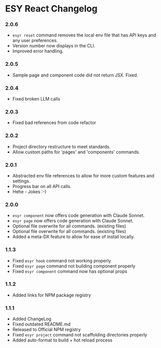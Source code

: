 # ESY React Changelog

### 2.0.6
- `esyr reset` command removes the local env file that has API keys and any user preferences.
- Version number now displays in the CLI.
- Improved error handling.

### 2.0.5
- Sample page and component code did not return JSX. Fixed.

### 2.0.4
- Fixed broken LLM calls

### 2.0.3
- Fixed bad references from code refactor

### 2.0.2
- Project directory restructure to meet standards.
- Allow custom paths for 'pages' and 'components' commands.


### 2.0.1
- Abstracted env file references to allow for more custom features and settings.
- Progress bar on all API calls.
- Hehe - Jokes :-)


### 2.0.0
- `esyr component` now offers code generation with Claude Sonnet.
- `esyr page` now offers code generation with Claude Sonnet.
- Optional file overwrite for all commands. (existing files)
- Optional file overwrite for all commands. (existing files)
- Added a meta-DX feature to allow for ease of install locally.


### 1.1.3
- Fixed `esyr hook` command not working properly
- Fixed `esyr page` command not building component properly
- Fixed `esyr component` command now has optional props


### 1.1.2
- Added links for NPM package registry


### 1.1.1
- Added ChangeLog
- Fixed outdated README.md
- Released to Official NPM registry
- Fixed `esyr project` command not scaffolding directories properly
- Added auto-format to build + hot reload process